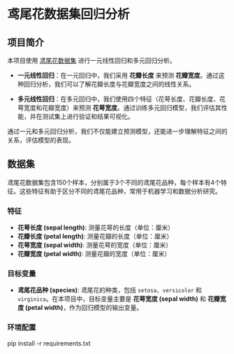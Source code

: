 # 鸢尾花数据集回归分析

## 项目简介
本项目使用 [鸢尾花数据集](https://archive.ics.uci.edu/ml/datasets/iris) 进行一元线性回归和多元回归分析。

- **一元线性回归**：在一元回归中，我们采用 **花瓣长度** 来预测 **花瓣宽度**。通过这种回归分析，我们可以了解花瓣长度与花瓣宽度之间的线性关系。
  
- **多元线性回归**：在多元回归中，我们使用四个特征（花萼长度、花瓣长度、花萼宽度和花瓣宽度）来预测 **花萼宽度**。通过训练多元回归模型，我们评估其性能，并在测试集上进行验证和结果可视化。

通过一元和多元回归分析，我们不仅能建立预测模型，还能进一步理解特征之间的关系，评估模型的表现。

## 数据集
鸢尾花数据集包含150个样本，分别属于3个不同的鸢尾花品种，每个样本有4个特征。这些特征有助于区分不同的鸢尾花品种，常用于机器学习和数据分析研究。

### 特征
- **花萼长度 (sepal length)**: 测量花萼的长度（单位：厘米）
- **花瓣长度 (petal length)**: 测量花瓣的长度（单位：厘米）
- **花萼宽度 (sepal width)**: 测量花萼的宽度（单位：厘米）
- **花瓣宽度 (petal width)**: 测量花瓣的宽度（单位：厘米）

### 目标变量
- **鸢尾花品种 (species)**: 鸢尾花的种类，包括 `setosa`、`versicolor` 和 `virginica`。在本项目中，目标变量主要是 **花萼宽度 (sepal width)** 和 **花瓣宽度 (petal width)**，作为回归模型的输出变量。

### 环境配置
pip install -r requirements.txt
